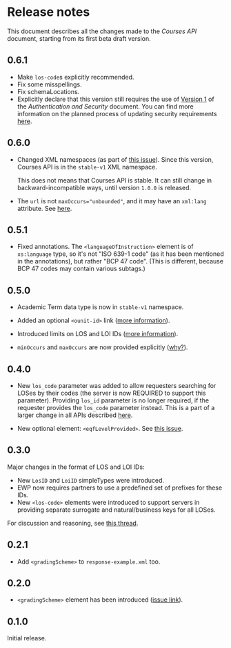 Release notes
=============

This document describes all the changes made to the *Courses API* document,
starting from its first beta draft version.


0.6.1
-----

* Make `los-code`s explicitly recommended.
* Fix some misspellings.
* Fix schemaLocations.
* Explicitly declare that this version still requires the use of
  [Version 1](https://github.com/erasmus-without-paper/ewp-specs-sec-intro/tree/stable-v1)
  of the *Authentication and Security* document. You can find more information
  on the planned process of updating security requirements
  [here](https://github.com/erasmus-without-paper/ewp-specs-sec-intro/issues/1).


0.6.0
-----

* Changed XML namespaces (as part of
  [this issue](https://github.com/erasmus-without-paper/ewp-specs-api-iias/issues/22)).
  Since this version, Courses API is in the `stable-v1` XML namespace.

  This does not means that Courses API is stable. It can still change in
  backward-incompatible ways, until version `1.0.0` is released.

* The `url` is not `maxOccurs="unbounded"`, and it may have an `xml:lang`
  attribute. See [here](https://github.com/erasmus-without-paper/ewp-specs-api-courses/issues/13).


0.5.1
-----

* Fixed annotations. The `<languageOfInstruction>` element is of `xs:language`
  type, so it's not "ISO 639-1 code" (as it has been mentioned in the
  annotations), but rather "BCP 47 code". (This is different, because BCP 47
  codes may contain various subtags.)


0.5.0
-----

* Academic Term data type is now in `stable-v1` namespace.

* Added an optional `<ounit-id>` link
  ([more information](https://github.com/erasmus-without-paper/ewp-specs-api-courses/issues/11)).

* Introduced limits on LOS and LOI IDs
  ([more information](https://github.com/erasmus-without-paper/general-issues/issues/23)).

* `minOccurs` and `maxOccurs` are now provided explicitly
  ([why?](https://github.com/erasmus-without-paper/general-issues/issues/22)).


0.4.0
-----

* New `los_code` parameter was added to allow requesters searching for LOSes
  by their codes (the server is now REQUIRED to support this parameter).
  Providing `los_id` parameter is no longer required, if the requester provides
  the `los_code` parameter instead. This is a part of a larger change in all
  APIs described
  [here](https://github.com/erasmus-without-paper/general-issues/issues/21).

* New optional element: `<eqfLevelProvided>`. See
  [this issue](https://github.com/erasmus-without-paper/ewp-specs-api-courses/issues/8).


0.3.0
-----

Major changes in the format of LOS and LOI IDs:

* New `LosID` and `LoiID` simpleTypes were introduced.
* EWP now requires partners to use a predefined set of prefixes for these IDs.
* New `<los-code>` elements were introduced to support servers in providing
  separate surrogate and natural/business keys for all LOSes.

For discussion and reasoning, see
[this thread](https://github.com/erasmus-without-paper/ewp-specs-api-mobilities/issues/9).


0.2.1
-----

* Add `<gradingScheme>` to `response-example.xml` too.


0.2.0
-----

* `<gradingScheme>` element has been introduced
  ([issue link](https://github.com/erasmus-without-paper/ewp-specs-api-courses/issues/5)).


0.1.0
-----

Initial release.
